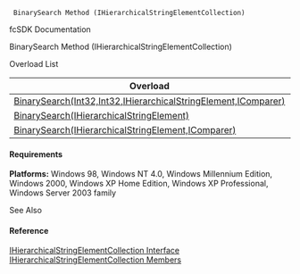 ﻿     BinarySearch Method (IHierarchicalStringElementCollection)                                                   

fcSDK Documentation

BinarySearch Method (IHierarchicalStringElementCollection)

Overload List

| Overload | Description |
| --- | --- |
| [BinarySearch(Int32,Int32,IHierarchicalStringElement,IComparer<IHierarchicalStringElement>)](fcSDK~FChoice.Foundation.Clarify.DataObjects.IHierarchicalStringElementCollection~BinarySearch(Int32,Int32,IHierarchicalStringElement,IComparer{IHierarchicalStringElement}).md) |   |
| [BinarySearch(IHierarchicalStringElement)](fcSDK~FChoice.Foundation.Clarify.DataObjects.IHierarchicalStringElementCollection~BinarySearch(IHierarchicalStringElement).md) |   |
| [BinarySearch(IHierarchicalStringElement,IComparer<IHierarchicalStringElement>)](fcSDK~FChoice.Foundation.Clarify.DataObjects.IHierarchicalStringElementCollection~BinarySearch(IHierarchicalStringElement,IComparer{IHierarchicalStringElement}).md) |   |

#### Requirements

**Platforms:** Windows 98, Windows NT 4.0, Windows Millennium Edition, Windows 2000, Windows XP Home Edition, Windows XP Professional, Windows Server 2003 family

See Also

#### Reference

[IHierarchicalStringElementCollection Interface](fcSDK~FChoice.Foundation.Clarify.DataObjects.IHierarchicalStringElementCollection.md)  
[IHierarchicalStringElementCollection Members](fcSDK~FChoice.Foundation.Clarify.DataObjects.IHierarchicalStringElementCollection_members.md)